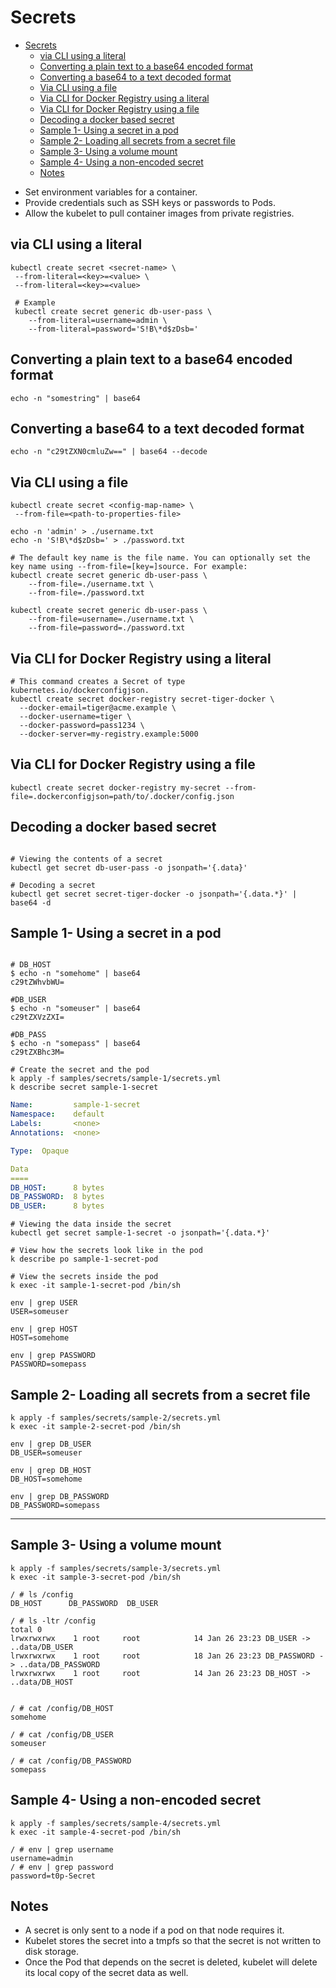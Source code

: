 # Secrets

<!-- TOC -->
* [Secrets](#secrets)
  * [via CLI using a literal](#via-cli-using-a-literal)
  * [Converting a plain text to a base64 encoded format](#converting-a-plain-text-to-a-base64-encoded-format)
  * [Converting a base64 to a text decoded format](#converting-a-base64-to-a-text-decoded-format)
  * [Via CLI using a file](#via-cli-using-a-file)
  * [Via CLI for Docker Registry using a literal](#via-cli-for-docker-registry-using-a-literal)
  * [Via CLI for Docker Registry using a file](#via-cli-for-docker-registry-using-a-file)
  * [Decoding a docker based secret](#decoding-a-docker-based-secret)
  * [Sample 1- Using a secret in a pod](#sample-1--using-a-secret-in-a-pod)
  * [Sample 2- Loading all secrets from a secret file](#sample-2--loading-all-secrets-from-a-secret-file)
  * [Sample 3- Using a volume mount](#sample-3--using-a-volume-mount)
  * [Sample 4- Using a non-encoded secret](#sample-4--using-a-non-encoded-secret)
  * [Notes](#notes)
<!-- TOC -->

* Set environment variables for a container.
* Provide credentials such as SSH keys or passwords to Pods.
* Allow the kubelet to pull container images from private registries.

## via CLI using a literal
```shell
kubectl create secret <secret-name> \
 --from-literal=<key>=<value> \
 --from-literal=<key>=<value> 
 
 # Example
 kubectl create secret generic db-user-pass \
    --from-literal=username=admin \
    --from-literal=password='S!B\*d$zDsb='
```

## Converting a plain text to a base64 encoded format
```shell
echo -n "somestring" | base64
```

## Converting a base64 to a text decoded format
```shell
echo -n "c29tZXN0cmluZw==" | base64 --decode
```

## Via CLI using a file
```shell
kubectl create secret <config-map-name> \
 --from-file=<path-to-properties-file>
 
echo -n 'admin' > ./username.txt
echo -n 'S!B\*d$zDsb=' > ./password.txt

# The default key name is the file name. You can optionally set the key name using --from-file=[key=]source. For example:
kubectl create secret generic db-user-pass \
    --from-file=./username.txt \
    --from-file=./password.txt
    
kubectl create secret generic db-user-pass \
    --from-file=username=./username.txt \
    --from-file=password=./password.txt
```

## Via CLI for Docker Registry using a literal
```shell
# This command creates a Secret of type kubernetes.io/dockerconfigjson.
kubectl create secret docker-registry secret-tiger-docker \
  --docker-email=tiger@acme.example \
  --docker-username=tiger \
  --docker-password=pass1234 \
  --docker-server=my-registry.example:5000
```

## Via CLI for Docker Registry using a file
```shell
kubectl create secret docker-registry my-secret --from-file=.dockerconfigjson=path/to/.docker/config.json
```


## Decoding a docker based secret

```shell

# Viewing the contents of a secret
kubectl get secret db-user-pass -o jsonpath='{.data}'

# Decoding a secret
kubectl get secret secret-tiger-docker -o jsonpath='{.data.*}' | base64 -d
```

## Sample 1- Using a secret in a pod

```shell

# DB_HOST
$ echo -n "somehome" | base64
c29tZWhvbWU=

#DB_USER
$ echo -n "someuser" | base64
c29tZXVzZXI=

#DB_PASS
$ echo -n "somepass" | base64
c29tZXBhc3M=

# Create the secret and the pod
k apply -f samples/secrets/sample-1/secrets.yml
k describe secret sample-1-secret
```

```yaml
Name:         sample-1-secret
Namespace:    default
Labels:       <none>
Annotations:  <none>

Type:  Opaque

Data
====
DB_HOST:      8 bytes
DB_PASSWORD:  8 bytes
DB_USER:      8 bytes
```

```shell
# Viewing the data inside the secret
kubectl get secret sample-1-secret -o jsonpath='{.data.*}'

# View how the secrets look like in the pod
k describe po sample-1-secret-pod 

# View the secrets inside the pod
k exec -it sample-1-secret-pod /bin/sh

env | grep USER
USER=someuser

env | grep HOST
HOST=somehome

env | grep PASSWORD
PASSWORD=somepass

```
## Sample 2- Loading all secrets from a secret file

```shell
k apply -f samples/secrets/sample-2/secrets.yml
k exec -it sample-2-secret-pod /bin/sh

env | grep DB_USER
DB_USER=someuser

env | grep DB_HOST
DB_HOST=somehome

env | grep DB_PASSWORD
DB_PASSWORD=somepass
```

---

## Sample 3- Using a volume mount

```shell
k apply -f samples/secrets/sample-3/secrets.yml
k exec -it sample-3-secret-pod /bin/sh

/ # ls /config
DB_HOST      DB_PASSWORD  DB_USER

/ # ls -ltr /config
total 0
lrwxrwxrwx    1 root     root            14 Jan 26 23:23 DB_USER -> ..data/DB_USER
lrwxrwxrwx    1 root     root            18 Jan 26 23:23 DB_PASSWORD -> ..data/DB_PASSWORD
lrwxrwxrwx    1 root     root            14 Jan 26 23:23 DB_HOST -> ..data/DB_HOST


/ # cat /config/DB_HOST
somehome

/ # cat /config/DB_USER
someuser

/ # cat /config/DB_PASSWORD
somepass
```

## Sample 4- Using a non-encoded secret
```shell
k apply -f samples/secrets/sample-4/secrets.yml
k exec -it sample-4-secret-pod /bin/sh

/ # env | grep username
username=admin
/ # env | grep password
password=t0p-Secret

```

## Notes

* A secret is only sent to a node if a pod on that node requires it.
* Kubelet stores the secret into a tmpfs so that the secret is not written to disk storage.
* Once the Pod that depends on the secret is deleted, kubelet will delete its local copy of the secret data as well.